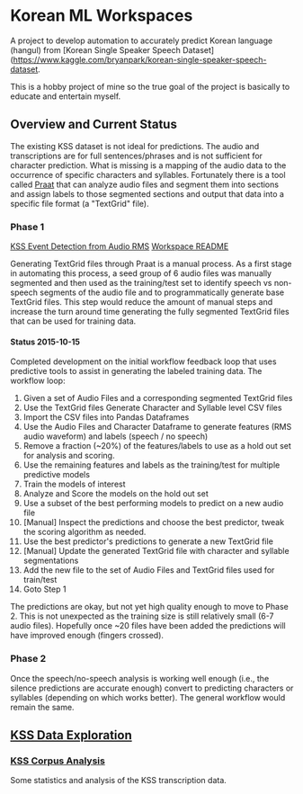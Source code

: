 # Korean ML Workspaces

A project to develop automation to accurately predict Korean language (hangul) from [Korean Single Speaker
Speech Dataset](https://www.kaggle.com/bryanpark/korean-single-speaker-speech-dataset.

This is a hobby project of mine so the true goal of the project is basically to educate and entertain myself.

## Overview and Current Status

The existing KSS dataset is not ideal for predictions. The audio and transcriptions are for full sentences/phrases
and is not sufficient for character prediction. What is missing is a mapping of the audio data to the occurrence
of specific characters and syllables. Fortunately there is a tool called [Praat](https://praat.org) that can analyze audio
files and segment them into sections and assign labels to those segmented sections and output that data into a specific
file format (a "TextGrid" file). 

### Phase 1

[KSS Event Detection from Audio RMS](kss-event-detection-rms)
[Workspace README](kss-event-detection-rms/_README.md)

Generating TextGrid files through Praat is a manual process. As a first stage in automating this process, a seed group 
of 6 audio files was manually segmented and then used  as the training/test set to identify speech vs non-speech 
segments of the audio file and to programmatically generate base TextGrid files. This step would reduce the amount of
manual steps and increase the turn around time generating the fully segmented TextGrid files that can be used for
training data.

#### Status 2015-10-15
Completed development on the initial workflow feedback loop that uses predictive tools to assist in generating
the labeled training data. The workflow loop:

1. Given a set of Audio Files and a corresponding segmented TextGrid files
2. Use the TextGrid files Generate Character and Syllable level CSV files
3. Import the CSV files into Pandas Dataframes
4. Use the Audio Files and Character Dataframe to generate features (RMS audio waveform) and labels (speech / no speech)
5. Remove a fraction (~20%) of the features/labels to use as a hold out set for analysis and scoring.
6. Use the remaining features and labels as the training/test for multiple predictive models
7. Train the models of interest
8. Analyze and Score the models on the hold out set
9. Use a subset of the best performing models to predict on a new audio file
10. [Manual] Inspect the predictions and choose the best predictor, tweak the scoring algorithm as needed.
11. Use the best predictor's predictions to generate a new TextGrid file
12. [Manual] Update the generated TextGrid file with character and syllable segmentations
13. Add the new file to the set of Audio Files and TextGrid files used for train/test
14. Goto Step 1

The predictions are okay, but not yet high quality enough to move to Phase 2. This is not unexpected as the training
size is still relatively small (6-7 audio files). Hopefully once ~20 files have been added the predictions will have 
improved enough (fingers crossed).


### Phase 2
Once the speech/no-speech analysis is working well enough (i.e., the silence predictions are accurate enough) 
convert to predicting characters or syllables (depending on which works better). The general workflow would remain the
same.

## [KSS Data Exploration](kss-exploration)

### [KSS Corpus Analysis](kss-exploration/kss-corpus.ipynb)

Some statistics and analysis of the KSS transcription data.







